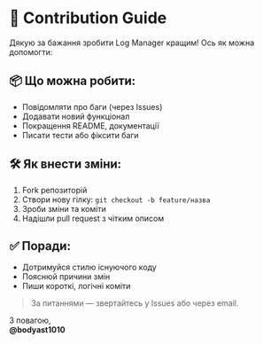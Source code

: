 # 🤝 Contribution Guide

Дякую за бажання зробити Log Manager кращим! Ось як можна допомогти:

## 📦 Що можна робити:
- Повідомляти про баги (через Issues)
- Додавати новий функціонал
- Покращення README, документації
- Писати тести або фіксити баги

## 🛠 Як внести зміни:

1. Fork репозиторій
2. Створи нову гілку: `git checkout -b feature/назва`
3. Зроби зміни та коміти
4. Надішли pull request з чітким описом

## ✅ Поради:
- Дотримуйся стилю існуючого коду
- Пояснюй причини змін
- Пиши короткі, логічні коміти

> За питаннями — звертайтесь у Issues або через email.

З повагою,  
**@bodyast1010**
